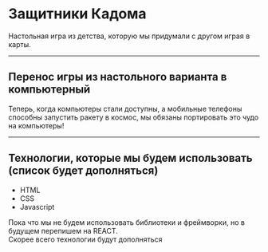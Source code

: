 # Защитники Кадома

Настольная игра из детства, которую мы придумали с другом играя в карты.

---

## Перенос игры из настольного варианта в компьютерный

Теперь, когда компьютеры стали доступны, а мобильные телефоны способны запустить ракету в космос, мы обязаны портировать это чудо на компьютеры!

---

## Технологии, которые мы будем использовать (список будет дополняться)
- HTML
- CSS
- Javascript

Пока что мы не будем использовать библиотеки и фреймворки, но в будущем перепишем на REACT.  
Скорее всего технологии будут дополняться